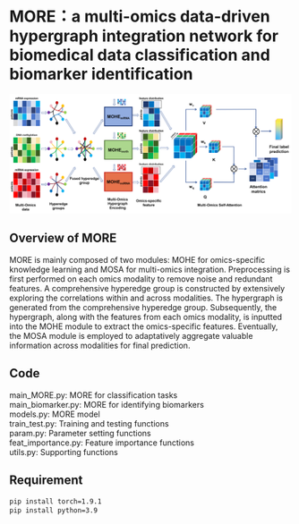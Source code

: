 # MORE：a multi-omics data-driven hypergraph integration network for biomedical data classification and biomarker identification
![figure.png](https://github.com/Wangyuhanxx/MORE/blob/main/model.png)
## Overview of MORE
MORE is mainly composed of two modules: MOHE for omics-specific knowledge learning and MOSA for multi-omics integration. Preprocessing is first performed on each omics modality to remove noise and redundant features. A comprehensive hyperedge group is constructed by extensively exploring the correlations within and across modalities. The hypergraph is generated from the comprehensive hyperedge group. Subsequently, the hypergraph, along with the features from each omics modality, is inputted into the MOHE module to extract the omics-specific features. Eventually, the MOSA module is employed to adaptatively aggregate valuable information across modalities for final prediction. 
## Code
main_MORE.py: MORE for classification tasks\
main_biomarker.py: MORE for identifying biomarkers\
models.py: MORE model\
train_test.py: Training and testing functions\
param.py: Parameter setting functions\
feat_importance.py: Feature importance functions\
utils.py: Supporting functions
## Requirement
```console
pip install torch=1.9.1
pip install python=3.9
```
